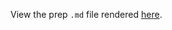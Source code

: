 View the prep `.md` file rendered [here](https://github.com/OHI-Science/bhi/blob/draft/baltic2015/prep/pressures/atmos_contaminants/atmos_con_prep.md).
